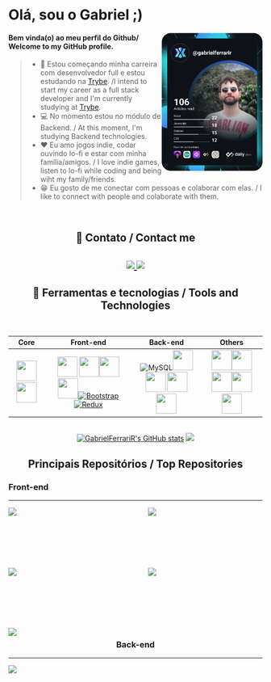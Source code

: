 <h1 align="left">Olá, sou o Gabriel ;) </h1>
<a href="https://app.daily.dev/gabrielferrarir"><img src="https://github.com/GabrielFerrariR/GabrielFerrariR/blob/main/devcard.svg" width="200" alt="Gabriel Ferrari's Dev Card"align="right"/></a>

<h4> Bem vinda(o) ao meu perfil do Github/ Welcome to my GitHub profile. </h4>

>* 📖 Estou começando minha carreira com desenvolvedor full e estou estudando na [Trybe](https://www.betrybe.com/). /I intend to start my career as a full stack developer and I'm currently studying at [Trybe](https://www.betrybe.com/).
>* 💻 No momento estou no módulo de Backend. / At this moment, I'm  studying Backend technologies.
>* ❤️ Eu amo jogos indie, codar ouvindo lo-fi e estar com minha família/amigos. / I love indie games, listen to lo-fi while coding and being wiht my family/friends.
>* 😁 Eu gosto de me conectar com pessoas e colaborar com elas. / I like to connect with people and colaborate with them.

 <br/>

<h2 align="center"> 🤝 Contato / Contact me <h2>
 
<div align="center">
 <a href="https://www.linkedin.com/in/gabriel-ribeiro-bioufmg/">
  <img src="https://img.shields.io/badge/LinkedIn-0077B5?style=for-the-badge&logo=linkedin&logoColor=white">
 </a>
 <a href="mailto:gabrielferrari601@gmail.com">
  <img src="https://img.shields.io/badge/Gmail-D14836?style=for-the-badge&logo=gmail&logoColor=white">
 </a>
 <br/>
</div>  

<h2 align="center"> 📖 Ferramentas e tecnologias / Tools and Technologies </h2>
<br/>
  
<div align="center"> 

Core | Front-end | Back-end | Others
|:----:|:----:|:----:| :----:|
<img src="https://cdn.jsdelivr.net/gh/devicons/devicon/icons/javascript/javascript-original.svg" width="40" height="40"/> <img src="https://cdn.jsdelivr.net/gh/devicons/devicon/icons/typescript/typescript-original.svg" width="40" height="40"/> | <img src="https://cdn.jsdelivr.net/gh/devicons/devicon/icons/css3/css3-original.svg" width="40" height="40"/> <img src="https://cdn.jsdelivr.net/gh/devicons/devicon/icons/html5/html5-original.svg" width="40" height="40"/><img src="https://cdn.jsdelivr.net/gh/devicons/devicon/icons/react/react-original.svg" width="40" height="40"/><img src="https://cdn.jsdelivr.net/gh/devicons/devicon/icons/jest/jest-plain.svg" width="40" height="40"/><a href="https://getbootstrap.com/" target="_blank" rel="noreferrer"><img src="https://raw.githubusercontent.com/danielcranney/readme-generator/main/public/icons/skills/bootstrap-colored.svg" width="40" height="40" alt="Bootstrap" /></a><a href="https://redux.js.org/" target="_blank" rel="noreferrer"><img src="https://raw.githubusercontent.com/danielcranney/readme-generator/main/public/icons/skills/redux-colored.svg" width="40" height="40" alt="Redux" /></a> | <img src="https://raw.githubusercontent.com/danielcranney/readme-generator/main/public/icons/skills/mysql-colored.svg" width="36" height="36" alt="MySQL" /><img src="https://cdn.jsdelivr.net/gh/devicons/devicon/icons/nodejs/nodejs-original.svg" width="40" height="40"/> <img src="https://cdn.jsdelivr.net/gh/devicons/devicon/icons/mocha/mocha-plain.svg"  width="40" height="40"/>  <img src="https://cdn.jsdelivr.net/gh/devicons/devicon/icons/express/express-original.svg" width="40" height="40"/><img src="https://cdn.jsdelivr.net/gh/devicons/devicon/icons/sequelize/sequelize-original.svg" width="40" height="40"/> | <img src="https://cdn.jsdelivr.net/gh/devicons/devicon/icons/git/git-original.svg" width="40" height="40"/><img src="https://cdn.jsdelivr.net/gh/devicons/devicon/icons/bash/bash-original.svg" width="40" height="40"/><img src="https://cdn.jsdelivr.net/gh/devicons/devicon/icons/docker/docker-plain-wordmark.svg" width="40" height="40"/><img src="https://cdn.jsdelivr.net/gh/devicons/devicon/icons/linux/linux-original.svg" width="40" height="40"/><img src="https://cdn.jsdelivr.net/gh/devicons/devicon/icons/heroku/heroku-original.svg" width="40" height="40"/>
          
</div>  

<br/>
 
<div align="center">
<a href="http://www.github.com/GabrielFerrariR"><img src="https://github-readme-stats.vercel.app/api?username=GabrielFerrariR&show_icons=true&hide=&count_private=true&title_color=facc15&text_color=ffffff&icon_color=0891b2&bg_color=181824&hide_border=true&show_icons=true" alt="GabrielFerrariR's GitHub stats" width="45%"/></a> <a href="http://www.github.com/GabrielFerrariR"><img src="https://github-readme-stats.vercel.app/api/top-langs/?username=GabrielFerrariR&layout=compact&title_color=facc15&text_color=ffffff&icon_color=0891b2&bg_color=181824&hide_border=true" width="40%" /></a>   
</div>
</b>

<h2 align="center">Principais Repositórios / Top Repositories</h2>
 
<h3>Front-end</h3>
<hr>
<div width="100%" align="center"><a href="https://github.com/GabrielFerrariR/Recipes-App" align="left"><img align="left" width="45%" src="https://github-readme-stats.vercel.app/api/pin/?username=GabrielFerrariR&repo=Recipes-App&title_color=facc15&text_color=ffffff&icon_color=0891b2&bg_color=181824&hide_border=true&locale=en" /></a><a href="https://github.com/GabrielFerrariR/Wallet" align="right"><img align="right" width="45%" src="https://github-readme-stats.vercel.app/api/pin/?username=GabrielFerrariR&repo=Wallet&title_color=facc15&text_color=ffffff&icon_color=0891b2&bg_color=181824&hide_border=true&locale=en" /></a></div><br /><br /><br /><br /><br /><br /><br />


<div width="100%" align="center"><a href="https://github.com/GabrielFerrariR/Trivia-project" align="left"><img align="left" width="45%" src="https://github-readme-stats.vercel.app/api/pin/?username=GabrielFerrariR&repo=Trivia-project&title_color=facc15&text_color=ffffff&icon_color=0891b2&bg_color=181824&hide_border=true&locale=en" /></a><a href="https://github.com/GabrielFerrariR/Trybetunes" align="right"><img align="right" width="45%" src="https://github-readme-stats.vercel.app/api/pin/?username=GabrielFerrariR&repo=Trybetunes&title_color=facc15&text_color=ffffff&icon_color=0891b2&bg_color=181824&hide_border=true&locale=en" /></a><br /><br /><br /><br /><br /><br /><br />

<div width="100%" align="center">
  <a href="https://github.com/GabrielFerrariR/React-testing-library" align="left"><img align="left" width="45%" src="https://github-readme-stats.vercel.app/api/pin/?username=GabrielFerrariR&repo=React-testing-library&title_color=facc15&text_color=ffffff&icon_color=0891b2&bg_color=181824&hide_border=true&locale=en" /></a>
</div>
<h3>Back-end</h3>
<hr>
 <div width="100%" align="center">
  <a href="https://github.com/GabrielFerrariR/Store-manager" align="right"><img align="left" width="45%" src="https://github-readme-stats.vercel.app/api/pin/?username=GabrielFerrariR&repo=Store-manager&title_color=facc15&text_color=ffffff&icon_color=0891b2&bg_color=181824&hide_border=true&locale=en" /></a>
</div>
 <br /><br /><br /><br /><br /><br />
